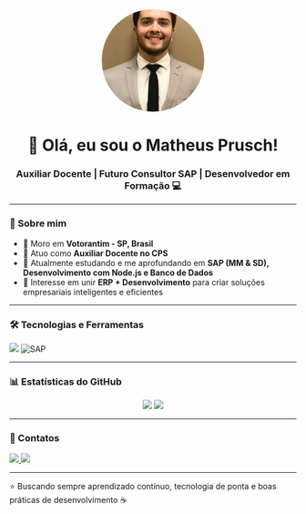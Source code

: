 <!-- Foto de perfil -->
<p align="center">
  <img src="./WhatsApp Image 2025-08-15 at 21.42.31.jpeg" alt="Matheus Prusch" width="180" height="180" style="border-radius:50%; object-fit:cover;"/>
</p>

<!-- Banner ou frase de boas-vindas -->
<h1 align="center">👋 Olá, eu sou o Matheus Prusch!</h1>
<h3 align="center">Auxiliar Docente | Futuro Consultor SAP | Desenvolvedor em Formação 💻</h3>

---

### 🌙 Sobre mim
- 📍 Moro em **Votorantim - SP, Brasil**  
- 💼 Atuo como **Auxiliar Docente no CPS**  
- 🌱 Atualmente estudando e me aprofundando em **SAP (MM & SD), Desenvolvimento com Node.js e Banco de Dados**  
- 🚀 Interesse em unir **ERP + Desenvolvimento** para criar soluções empresariais inteligentes e eficientes  

---

### 🛠️ Tecnologias e Ferramentas
<p align="left">
  <!-- Desenvolvimento -->
  <img src="https://skillicons.dev/icons?i=python,javascript,typescript,nodejs,react,sqlite,postgres,git,github,vscode" />

  <!-- SAP -->
  <img src="https://cdn.simpleicons.org/sap/0FAAFF" width="48" height="48" alt="SAP"/>
</p>

---

### 📊 Estatísticas do GitHub
<p align="center">
  <img height="180em" src="https://github-readme-stats.vercel.app/api?username=matheusprusch&show_icons=true&theme=dark&hide_border=true&count_private=true" />
  <img height="180em" src="https://github-readme-stats.vercel.app/api/top-langs/?username=matheusprusch&layout=compact&langs_count=7&theme=dark&hide_border=true"/>
</p>

---

### 🚀 Contatos
<p align="left">
  <a href="https://www.linkedin.com/in/matheus-prusch-80535718b" target="_blank">
    <img src="https://img.shields.io/badge/-LinkedIn-0A66C2?style=for-the-badge&logo=linkedin&logoColor=white"/>
  </a>
  <a href="mailto:matheusprusch@outlook.com">
    <img src="https://img.shields.io/badge/-Email-D14836?style=for-the-badge&logo=gmail&logoColor=white"/>
  </a>
</p>

---

⭐️ Buscando sempre aprendizado contínuo, tecnologia de ponta e boas práticas de desenvolvimento ☕  
